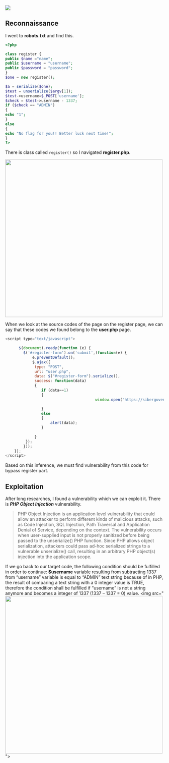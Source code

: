 <img src="https://github.com/wasny0ps/TIMTAL-CTF-Writeups/blob/main/2022/Tibook/img/main.png">

## Reconnaissance

I went to **robots.txt** and find this.
```php
<?php 

class register {
public $name ="name";
public $username = "username";
public $password = "password";
}
$one = new register();

$a = serialize($one);
$test = unserialize($argv[1]);
$test->username=$_POST['username'];
$check = $test->username - 1337;
if ($check == "ADMIN") 
{
echo "1";
}
else 
{
echo "No flag for you!! Better luck next time!";
}
?>
```

There is class called ```register()``` so I navigated **register.php**.

<img src="https://github.com/wasny0ps/TIMTAL-CTF-Writeups/blob/main/2022/Tibook/img/register.png" height="500">

When we look at the source codes of the page on the register page, we can say that these codes we found belong to the **user.php** page.

```js
<script type="text/javascript">

      $(document).ready(function (e) {
        $('#register-form').on('submit',(function(e) {
            e.preventDefault();
            $.ajax({ 
             type: "POST",
             url: "user.php",
             data: $("#register-form").serialize(),
             success: function(data)
             {
                if (data==1) 
                {
                                        window.open("https://siberguvenliklisesi.com/tibook/profile.php","_self");

                }
                else
                {
                    alert(data);
                }
                
             }
         });
        }));
    });
</script>
```
Based on this inference, we must find vulnerability from this code for bypass register part.

## Exploitation
After long researches, I found a vulnerability which we can exploit it. There is **_PHP Object Injection_** vulnerability.
> PHP Object Injection is an application level vulnerability that could allow an attacker to perform different kinds of malicious attacks, such as Code Injection, SQL Injection, Path Traversal and Application Denial of Service, depending on the context. The vulnerability occurs when user-supplied input is not properly sanitized before being passed to the unserialize() PHP function. Since PHP allows object serialization, attackers could pass ad-hoc serialized strings to a vulnerable unserialize() call, resulting in an arbitrary PHP object(s) injection into the application scope.

If we go back to our target code, the following condition should be fulfilled in order to continue: **$username** variable resulting from subtracting 1337 from “username” variable is equal to “ADMIN” text string because of in PHP, the result of comparing a text string with a 0 integer value is TRUE, therefore the condition shall be fulfilled if “username” is not a string anymore and becomes a integer of 1337 (1337 – 1337 = 0) value.
<img src="<img src="https://github.com/wasny0ps/TIMTAL-CTF-Writeups/blob/main/2022/Tibook/img/login.png" height="500">">
